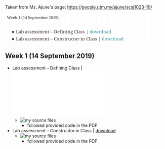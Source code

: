 Taken from Ms. Ajune's page: https://people.utm.my/ajune/scsj1023-19/

![week_01.png](week_01.png?raw=true)

## Week 1 (14 September 2019)

* Lab assessment – Defining Class | ![download](Class.pdf)
    * ![my source files](lab_assessment_–_defining_class/)
        * followed provided code in the PDF
* Lab assessment – Constructor in Class | [download](The-Class-Constructor.pdf)
    * ![my source files](lab_assessment_–_constructor_in_class/)
        * followed provided code in the PDF